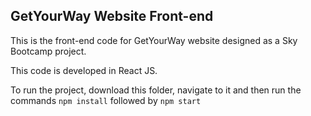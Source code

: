 ## GetYourWay Website Front-end

This is the front-end code for GetYourWay website designed as a Sky Bootcamp project.

This code is developed in React JS.

To run the project, download this folder, navigate to it and then run the commands `npm install` followed by `npm start`